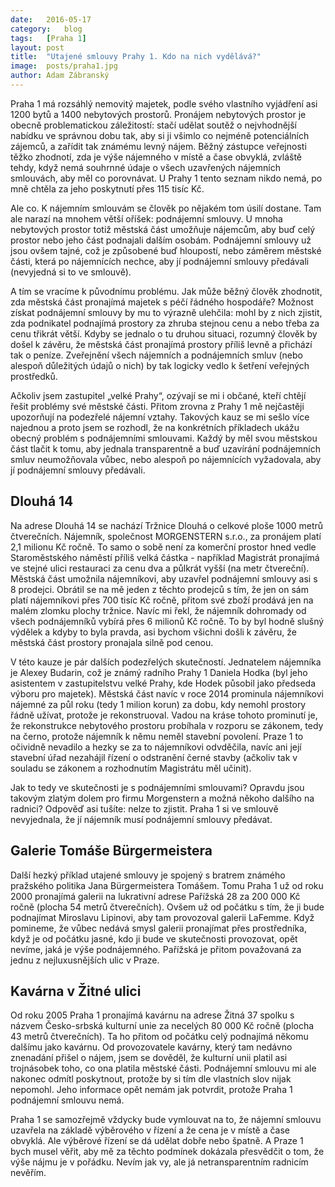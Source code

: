 ```yaml
---
date:	2016-05-17
category:	blog
tags:	[Praha 1]
layout:	post
title:	"Utajené smlouvy Prahy 1. Kdo na nich vydělává?" 
image:	posts/praha1.jpg
author:	Adam Zábranský
---
```


Praha 1 má rozsáhlý nemovitý majetek, podle svého vlastního vyjádření asi 1200 bytů a 1400 nebytových prostorů. Pronájem nebytových prostor je obecně problematickou záležitostí: stačí udělat soutěž o nejvhodnější nabídku ve správnou dobu tak, aby si ji všimlo co nejméně potenciálních zájemců, a zařídit tak známému levný nájem. Běžný zástupce veřejnosti těžko zhodnotí, zda je výše nájemného v místě a čase obvyklá, zvláště tehdy, když nemá souhrnné údaje o všech uzavřených nájemních smlouvách, aby měl co porovnávat. U Prahy 1 tento seznam nikdo nemá, po mně chtěla za jeho poskytnutí přes 115 tisíc Kč.

Ale co. K nájemním smlouvám se člověk po nějakém tom úsilí dostane. Tam ale narazí na mnohem větší oříšek: podnájemní smlouvy. U mnoha nebytových prostor totiž městská část umožňuje nájemcům, aby buď celý prostor nebo jeho část podnajali dalším osobám. Podnájemní smlouvy už jsou ovšem tajné, což je způsobené buď hloupostí, nebo záměrem městské části, která po nájemnících nechce, aby jí podnájemní smlouvy předávali (nevyjedná si to ve smlouvě).

A tím se vracíme k původnímu problému. Jak může běžný člověk zhodnotit, zda městská část pronajímá majetek s péčí řádného hospodáře? Možnost získat podnájemní smlouvy by mu to výrazně ulehčila: mohl by z nich zjistit, zda podnikatel podnajímá prostory za zhruba stejnou cenu a nebo třeba za cenu třikrát větší. Kdyby se jednalo o tu druhou situaci, rozumný člověk by došel k závěru, že městská část pronajímá prostory příliš levně a přichází tak o peníze. Zveřejnění všech nájemních a podnájemních smluv (nebo alespoň důležitých údajů o nich) by tak logicky vedlo k šetření veřejných prostředků.

Ačkoliv jsem zastupitel „velké Prahy“, ozývají se mi i občané, kteří chtějí řešit problémy své městské části. Přitom zrovna z Prahy 1 mě nejčastěji upozorňují na podezřelé nájemní vztahy. Takových kauz se mi sešlo více najednou a proto jsem se rozhodl, že na konkrétních příkladech ukážu obecný problém s podnájemními smlouvami. Každý by měl svou městskou část tlačit k tomu, aby jednala transparentně a buď uzavírání podnájemních smluv neumožňovala vůbec, nebo alespoň po nájemnících vyžadovala, aby jí podnájemní smlouvy předávali.

## Dlouhá 14
Na adrese Dlouhá 14 se nachází Tržnice Dlouhá o celkové ploše 1000 metrů čtverečních. Nájemník, společnost MORGENSTERN s.r.o., za pronájem platí 2,1 milionu Kč ročně. To samo o sobě není za komerční prostor hned vedle Staroměstského náměstí příliš velká částka - například Magistrát pronajímá ve stejné ulici restauraci za cenu dva a půlkrát vyšší (na metr čtvereční). Městská část umožnila nájemníkovi, aby uzavřel podnájemní smlouvy asi s 8 prodejci. Obrátil se na mě jeden z těchto prodejců s tím, že jen on sám platí nájemníkovi přes 700 tisíc Kč ročně, přitom své zboží prodává jen na malém zlomku plochy tržnice. Navíc mi řekl, že nájemník dohromady od všech podnájemníků vybírá přes 6 milionů Kč ročně. To by byl hodně slušný výdělek a kdyby to byla pravda, asi bychom všichni došli k závěru, že městská část prostory pronajala silně pod cenou.

V této kauze je pár dalších podezřelých skutečností. Jednatelem nájemníka je Alexey Budarin, což je známý radního Prahy 1 Daniela Hodka (byl jeho asistentem v zastupitelstvu velké Prahy, kde Hodek působil jako předseda výboru pro majetek). Městská část navíc v roce 2014 prominula nájemníkovi nájemné za půl roku (tedy 1 milion korun) za dobu, kdy nemohl prostory řádně užívat, protože je rekonstruoval. Vadou na kráse tohoto prominutí je, že rekonstrukce nebytového prostoru probíhala v rozporu se zákonem, tedy na černo, protože nájemník k němu neměl stavební povolení. Praze 1 to očividně nevadilo a hezky se za to nájemníkovi odvděčila, navíc ani její stavební úřad nezahájil řízení o odstranění černé stavby (ačkoliv tak v souladu se zákonem a rozhodnutím Magistrátu měl učinit).

Jak to tedy ve skutečnosti je s podnájemními smlouvami? Opravdu jsou takovým zlatým dolem pro firmu Morgenstern a možná někoho dalšího na radnici? Odpověď asi tušíte: nelze to zjistit. Praha 1 si ve smlouvě nevyjednala, že jí nájemník musí podnájemní smlouvy předávat.

## Galerie Tomáše Bürgermeistera
Další hezký příklad utajené smlouvy je spojený s bratrem známého pražského politika Jana Bürgermeistera Tomášem. Tomu Praha 1 už od roku 2000 pronajímá galerii na lukrativní adrese Pařížská 28 za 200 000 Kč ročně (plocha 54 metrů čtverečních). Ovšem už od počátku s tím, že ji bude podnajímat Miroslavu Lipinovi, aby tam provozoval galerii LaFemme. Když pomineme, že vůbec nedává smysl galerii pronajímat přes prostředníka, když je od počátku jasné, kdo ji bude ve skutečnosti provozovat, opět nevíme, jaká je výše podnájemného. Pařížská je přitom považovaná za jednu z nejluxusnějších ulic v Praze.

## Kavárna v Žitné ulici
Od roku 2005 Praha 1 pronajímá kavárnu na adrese Žitná 37 spolku s názvem Česko-srbská kulturní unie za necelých 80 000 Kč ročně (plocha 43 metrů čtverečních). Ta ho přitom od počátku celý podnajímá někomu dalšímu jako kavárnu. Od provozovatele kavárny, který tam nedávno znenadání přišel o nájem, jsem se dověděl, že kulturní unii platil asi trojnásobek toho, co ona platila městské části. Podnájemní smlouvu mi ale nakonec odmítl poskytnout, protože by si tím dle vlastních slov nijak nepomohl. Jeho informace opět nemám jak potvrdit, protože Praha 1 podnájemní smlouvu nemá.

Praha 1 se samozřejmě vždycky bude vymlouvat na to, že nájemní smlouvu uzavřela na základě výběrového v řízení a že cena je v místě a čase obvyklá. Ale výběrové řízení se dá udělat dobře nebo špatně. A Praze 1 bych musel věřit, aby mě za těchto podmínek dokázala přesvědčit o tom, že výše nájmu je v pořádku. Nevím jak vy, ale já netransparentním radnicím nevěřím.
